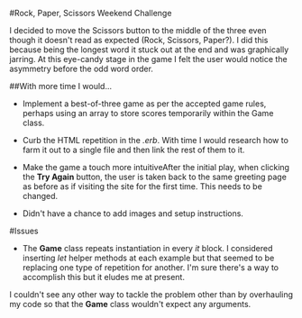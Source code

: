 #Rock, Paper, Scissors Weekend Challenge


I decided to move the Scissors button to the middle of the three even though it doesn't read as expected (Rock, Scissors, Paper?). I did this because being the longest word it stuck out at the end and was graphically jarring. At this eye-candy stage in the game I felt the user would notice the asymmetry before the odd word order.


##With more time I would...

  * Implement a best-of-three game as per the accepted game rules, perhaps using an array to store scores temporarily within the Game class.

  * Curb the HTML repetition in the *.erb*. With time I would research how to farm it out to a single file and then link the rest of them to it.

  * Make the game a touch more intuitiveAfter the initial play, when clicking the **Try Again** button, the user is taken back to the same greeting page as before as if visiting the site for the first time. This needs to be changed.

  * Didn't have a chance to add images and setup instructions.


#Issues

  * The **Game** class repeats instantiation in every *it* block. I considered inserting *let* helper methods at each example but that seemed to be replacing one type of repetition for another. I'm sure there's a way to accomplish this but it eludes me at present.

  I couldn't see any other way to tackle the problem other than by overhauling my code so that the **Game** class wouldn't expect any arguments.
